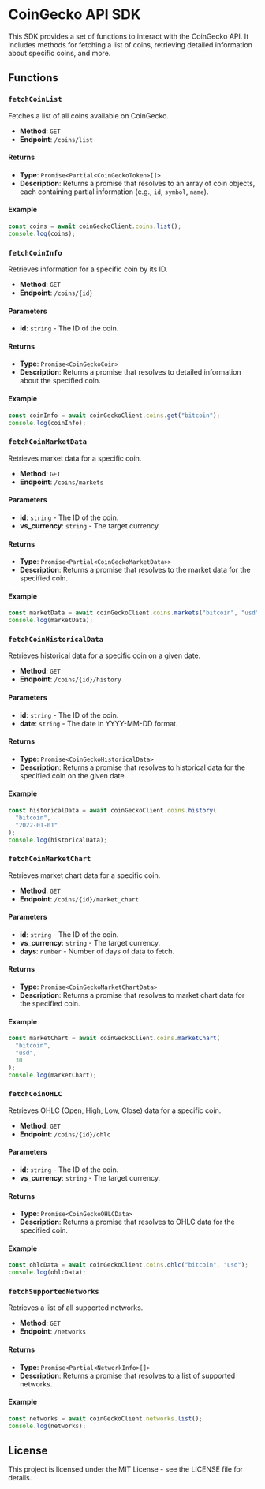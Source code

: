# CoinGecko API SDK

This SDK provides a set of functions to interact with the CoinGecko API. It includes methods for fetching a list of coins, retrieving detailed information about specific coins, and more.

## Functions

### `fetchCoinList`

Fetches a list of all coins available on CoinGecko.

- **Method**: `GET`
- **Endpoint**: `/coins/list`

#### Returns

- **Type**: `Promise<Partial<CoinGeckoToken>[]>`
- **Description**: Returns a promise that resolves to an array of coin objects, each containing partial information (e.g., `id`, `symbol`, `name`).

#### Example

```javascript
const coins = await coinGeckoClient.coins.list();
console.log(coins);
```

### `fetchCoinInfo`

Retrieves information for a specific coin by its ID.

- **Method**: `GET`
- **Endpoint**: `/coins/{id}`

#### Parameters

- **id**: `string` - The ID of the coin.

#### Returns

- **Type**: `Promise<CoinGeckoCoin>`
- **Description**: Returns a promise that resolves to detailed information about the specified coin.

#### Example

```javascript
const coinInfo = await coinGeckoClient.coins.get("bitcoin");
console.log(coinInfo);
```

### `fetchCoinMarketData`

Retrieves market data for a specific coin.

- **Method**: `GET`
- **Endpoint**: `/coins/markets`

#### Parameters

- **id**: `string` - The ID of the coin.
- **vs_currency**: `string` - The target currency.

#### Returns

- **Type**: `Promise<Partial<CoinGeckoMarketData>>`
- **Description**: Returns a promise that resolves to the market data for the specified coin.

#### Example

```javascript
const marketData = await coinGeckoClient.coins.markets("bitcoin", "usd");
console.log(marketData);
```

### `fetchCoinHistoricalData`

Retrieves historical data for a specific coin on a given date.

- **Method**: `GET`
- **Endpoint**: `/coins/{id}/history`

#### Parameters

- **id**: `string` - The ID of the coin.
- **date**: `string` - The date in YYYY-MM-DD format.

#### Returns

- **Type**: `Promise<CoinGeckoHistoricalData>`
- **Description**: Returns a promise that resolves to historical data for the specified coin on the given date.

#### Example

```javascript
const historicalData = await coinGeckoClient.coins.history(
  "bitcoin",
  "2022-01-01"
);
console.log(historicalData);
```

### `fetchCoinMarketChart`

Retrieves market chart data for a specific coin.

- **Method**: `GET`
- **Endpoint**: `/coins/{id}/market_chart`

#### Parameters

- **id**: `string` - The ID of the coin.
- **vs_currency**: `string` - The target currency.
- **days**: `number` - Number of days of data to fetch.

#### Returns

- **Type**: `Promise<CoinGeckoMarketChartData>`
- **Description**: Returns a promise that resolves to market chart data for the specified coin.

#### Example

```javascript
const marketChart = await coinGeckoClient.coins.marketChart(
  "bitcoin",
  "usd",
  30
);
console.log(marketChart);
```

### `fetchCoinOHLC`

Retrieves OHLC (Open, High, Low, Close) data for a specific coin.

- **Method**: `GET`
- **Endpoint**: `/coins/{id}/ohlc`

#### Parameters

- **id**: `string` - The ID of the coin.
- **vs_currency**: `string` - The target currency.

#### Returns

- **Type**: `Promise<CoinGeckoOHLCData>`
- **Description**: Returns a promise that resolves to OHLC data for the specified coin.

#### Example

```javascript
const ohlcData = await coinGeckoClient.coins.ohlc("bitcoin", "usd");
console.log(ohlcData);
```

### `fetchSupportedNetworks`

Retrieves a list of all supported networks.

- **Method**: `GET`
- **Endpoint**: `/networks`

#### Returns

- **Type**: `Promise<Partial<NetworkInfo>[]>`
- **Description**: Returns a promise that resolves to a list of supported networks.

#### Example

```javascript
const networks = await coinGeckoClient.networks.list();
console.log(networks);
```

## License

This project is licensed under the MIT License - see the LICENSE file for details.

```

```
